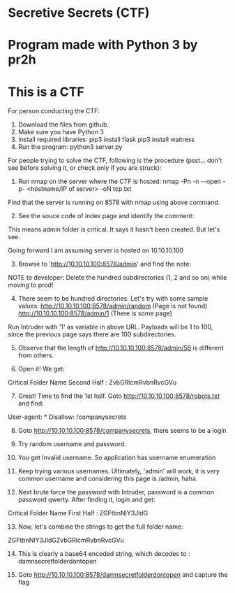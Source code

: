 # Secretive Secrets (CTF)

# Program made with Python 3 by pr2h

# This is a CTF

For person conducting the CTF:

1. Download the files from github.
2. Make sure you have Python 3
3. Install required libraries:
pip3 install flask
pip3 install waitress
4. Run the program:
python3 server.py

For people trying to solve the CTF, following is the procedure (psst... don't see before solving it, or check only if you are struck):

1. Run nmap on the server where the CTF is hosted:
nmap -Pn -n --open -p- <hostname/IP of server> -oN tcp.txt

Find that the server is running on 8578 with nmap using above command.

2. See the souce code of index page and identify the comment:
<!-- comments: Yet to do, create an 'admin' dir and protect it since it is critical -->

This means admin folder is critical. It says it hasn't been created. But let's see.

Going forward I am assuming server is hosted on 10.10.10.100

3. Browse to 'http://10.10.10.100:8578/admin' and find the note:

NOTE to developer: Delete the hundred subdirectories (1, 2 and so on) while moving to prod!

4. There seem to be hundred directories. Let's try with some sample values:
http://10.10.10.100:8578/admin/random (Page is not found)
http://10.10.10.100:8578/admin/1 (There is some page)

Run Intruder with '1' as variable in above URL. Payloads will be 1 to 100, since the previous page says there are 100 subdirectories.

5. Observe that the length of http://10.10.10.100:8578/admin/56 is different from others.

6. Open it! We get:

Critical Folder Name Second Half : ZvbGRlcmRvbnRvcGVu

7. Great! Time to find the 1st half. Goto http://10.10.10.100:8578/robots.txt and find:

User-agent: *
Disallow: /companysecrets

8. Goto http://10.10.10.100:8578/companysecrets, there seems to be a login

9. Try random username and password.

10. You get Invalid username. So application has username enumeration

11. Keep trying various usernames. Ultimately, 'admin' will work, it is very common username and considering this page is /admin, haha.

12. Next brute force the password with Intruder, password is a common password qwerty. After finding it, login and get:

Critical Folder Name First Half : ZGFtbnNlY3JldG

13. Now, let's combine the strings to get the full folder name:

ZGFtbnNlY3JldGZvbGRlcmRvbnRvcGVu

14. This is clearly a base64 encoded string, which decodes to :
damnsecretfolderdontopen

15. Goto http://10.10.10.100:8578/damnsecretfolderdontopen and capture the flag